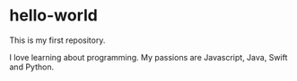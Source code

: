 # hello-world
This is my first repository.

I love learning about programming. My passions are Javascript, Java, Swift and Python. 
